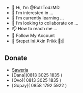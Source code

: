 - 👋 Hi, I’m @RulzTodzMD
- 👀 I’m interested in ...
- 🌱 I’m currently learning ...
- 💞️ I’m looking to collaborate on ...
- 📫 How to reach me ...
- 🐳 Follow My Account 
- 🗿 Srepet Ini Akin Prikk 🗿☝️


## Donate
- [Saweria](https://saweria.co/rulzstorex)
- [Dana](0813 3025 1835 )
- [Ovo]( 0813 3025 1835 )
- [Gopay]( 0858 1792 5922 )
<!---
RulzTodzMD/RulzTodzMD is a ✨ special ✨ repository because its `README.md` (this file) appears on your GitHub profile.
You can click the Preview link to take a look at your changes.
--->
